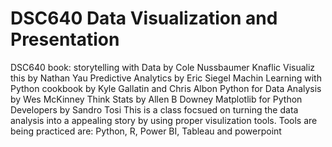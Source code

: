 # DSC640 Data Visualization and Presentation
DSC640 book: 
storytelling with Data by Cole Nussbaumer Knaflic
Visualiz this by Nathan Yau
Predictive Analytics by Eric Siegel
Machin Learning with Python cookbook by Kyle Gallatin and Chris Albon
Python for Data Analysis by Wes McKinney
Think Stats by Allen B Downey
Matplotlib for Python Developers by Sandro Tosi
This is a class focsued on turning the data analysis into a appealing story by using proper visulization tools. 
Tools are being practiced are: Python, R, Power BI, Tableau and powerpoint
